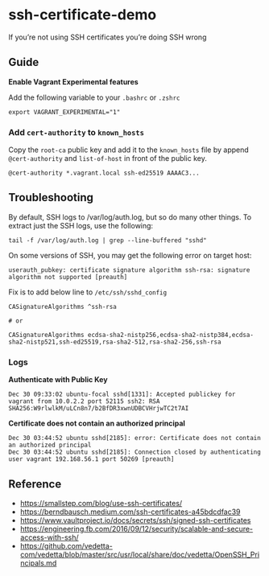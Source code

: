 # ssh-certificate-demo

If you’re not using SSH certificates you’re doing SSH wrong

## Guide

**Enable Vagrant Experimental features**

Add the following variable to your `.bashrc` or `.zshrc`

```
export VAGRANT_EXPERIMENTAL="1"
```

### Add `cert-authority` to `known_hosts`

Copy the `root-ca` public key and add it to the `known_hosts` file by append `@cert-authority` and `list-of-host` in front of the public key.

```
@cert-authority *.vagrant.local ssh-ed25519 AAAAC3...
```

## Troubleshooting

By default, SSH logs to /var/log/auth.log, but so do many other things. To extract just the SSH logs, use the following:

```
tail -f /var/log/auth.log | grep --line-buffered "sshd"
```

On some versions of SSH, you may get the following error on target host:

```
userauth_pubkey: certificate signature algorithm ssh-rsa: signature algorithm not supported [preauth]
```

Fix is to add below line to `/etc/ssh/sshd_config`

```
CASignatureAlgorithms ^ssh-rsa

# or

CASignatureAlgorithms ecdsa-sha2-nistp256,ecdsa-sha2-nistp384,ecdsa-sha2-nistp521,ssh-ed25519,rsa-sha2-512,rsa-sha2-256,ssh-rsa
```

### Logs

**Authenticate with Public Key**

```log
Dec 30 09:33:02 ubuntu-focal sshd[1331]: Accepted publickey for vagrant from 10.0.2.2 port 52115 ssh2: RSA SHA256:W9rlwlkM/uLCn8n7/b2BfDR3xwnUDBCVHrjwTC2t7AI
```

**Certificate does not contain an authorized principal**

```log
Dec 30 03:44:52 ubuntu sshd[2185]: error: Certificate does not contain an authorized principal
Dec 30 03:44:52 ubuntu sshd[2185]: Connection closed by authenticating user vagrant 192.168.56.1 port 50269 [preauth]
```

## Reference

- https://smallstep.com/blog/use-ssh-certificates/
- https://berndbausch.medium.com/ssh-certificates-a45bdcdfac39
- https://www.vaultproject.io/docs/secrets/ssh/signed-ssh-certificates
- https://engineering.fb.com/2016/09/12/security/scalable-and-secure-access-with-ssh/
- https://github.com/vedetta-com/vedetta/blob/master/src/usr/local/share/doc/vedetta/OpenSSH_Principals.md

